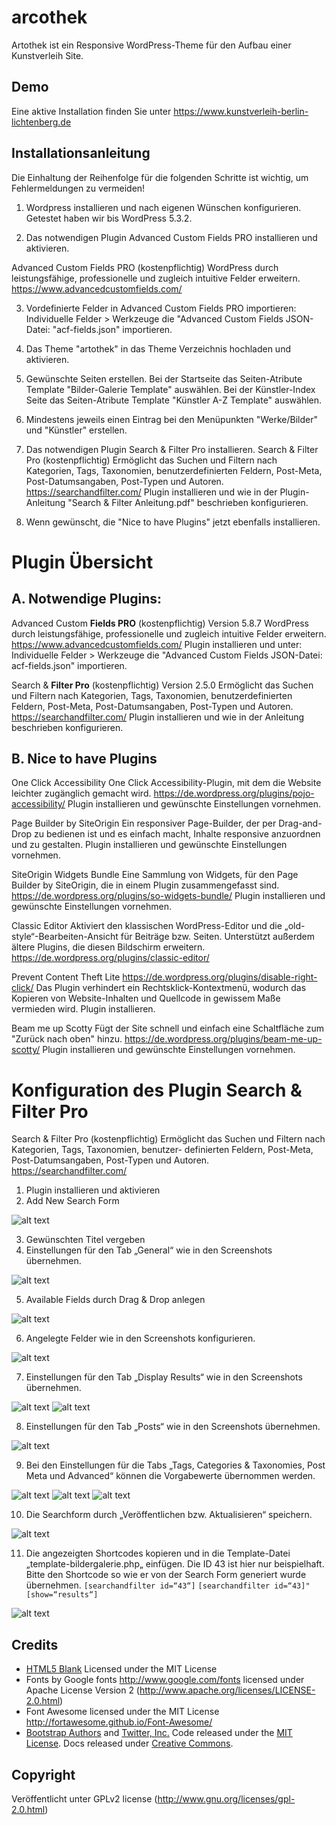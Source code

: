 # arcothek
Artothek ist ein Responsive WordPress-Theme für den Aufbau einer Kunstverleih Site.

Demo
------
Eine aktive Installation finden Sie unter https://www.kunstverleih-berlin-lichtenberg.de

Installationsanleitung
------
Die Einhaltung der Reihenfolge für die folgenden Schritte ist wichtig, um Fehlermeldungen zu vermeiden!

1. Wordpress installieren und nach eigenen Wünschen konfigurieren. Getestet haben wir bis WordPress 5.3.2.

2. Das notwendigen Plugin Advanced Custom Fields PRO installieren und aktivieren.

Advanced Custom Fields PRO (kostenpflichtig)
WordPress durch leistungsfähige, professionelle und zugleich intuitive Felder erweitern.
https://www.advancedcustomfields.com/

3. Vordefinierte Felder in Advanced Custom Fields PRO importieren: Individuelle Felder > Werkzeuge die "Advanced Custom Fields JSON-Datei: "acf-fields.json" importieren.

4. Das Theme "artothek" in das Theme Verzeichnis hochladen und aktivieren.

5. Gewünschte Seiten erstellen.
Bei der Startseite das Seiten-Atribute Template "Bilder-Galerie Template" auswählen.
Bei der Künstler-Index Seite das Seiten-Atribute Template "Künstler A-Z Template" auswählen.

6. Mindestens jeweils einen Eintrag bei den Menüpunkten "Werke/Bilder" und "Künstler" erstellen.

7. Das notwendigen Plugin Search & Filter Pro installieren.
Search & Filter Pro (kostenpflichtig)
Ermöglicht das Suchen und Filtern nach Kategorien, Tags, Taxonomien, benutzerdefinierten Feldern, Post-Meta, Post-Datumsangaben, Post-Typen und Autoren.
https://searchandfilter.com/
Plugin installieren und wie in der Plugin-Anleitung "Search & Filter Anleitung.pdf" beschrieben konfigurieren.

8. Wenn gewünscht, die "Nice to have Plugins" jetzt ebenfalls installieren.

# Plugin Übersicht

## A. Notwendige Plugins:
Advanced Custom **Fields PRO** (kostenpflichtig) Version 5.8.7
WordPress durch leistungsfähige, professionelle und zugleich intuitive Felder erweitern.
https://www.advancedcustomfields.com/
Plugin installieren und unter: Individuelle Felder > Werkzeuge die "Advanced Custom Fields JSON-Datei: acf-fields.json" importieren.

Search & **Filter Pro** (kostenpflichtig) Version 2.5.0
Ermöglicht das Suchen und Filtern nach Kategorien, Tags, Taxonomien, benutzerdefinierten Feldern, Post-Meta, Post-Datumsangaben, Post-Typen und Autoren.
https://searchandfilter.com/
Plugin installieren und wie in der Anleitung beschrieben konfigurieren.

## B. Nice to have Plugins
One Click Accessibility
One Click Accessibility-Plugin, mit dem die Website leichter zugänglich gemacht wird.
https://de.wordpress.org/plugins/pojo-accessibility/
Plugin installieren und gewünschte Einstellungen vornehmen.

Page Builder by SiteOrigin
Ein responsiver Page-Builder, der per Drag-and-Drop zu bedienen ist und es einfach macht, Inhalte responsive anzuordnen und zu gestalten.
Plugin installieren und gewünschte Einstellungen vornehmen.

SiteOrigin Widgets Bundle
Eine Sammlung von Widgets, für den Page Builder by SiteOrigin, die in einem Plugin zusammengefasst sind.
https://de.wordpress.org/plugins/so-widgets-bundle/
Plugin installieren und gewünschte Einstellungen vornehmen.

Classic Editor
Aktiviert den klassischen WordPress-Editor und die „old-style“-Bearbeiten-Ansicht für Beiträge bzw. Seiten. Unterstützt außerdem ältere Plugins, die diesen Bildschirm erweitern.
https://de.wordpress.org/plugins/classic-editor/

Prevent Content Theft Lite
https://de.wordpress.org/plugins/disable-right-click/
Das Plugin verhindert ein Rechtsklick-Kontextmenü, wodurch das Kopieren von Website-Inhalten und Quellcode in gewissem Maße vermieden wird.
Plugin installieren.

Beam me up Scotty
Fügt der Site schnell und einfach eine Schaltfläche zum "Zurück nach oben" hinzu.
https://de.wordpress.org/plugins/beam-me-up-scotty/
Plugin installieren und gewünschte Einstellungen vornehmen.

# Konfiguration des Plugin Search & Filter Pro

Search & Filter Pro (kostenpflichtig)
Ermöglicht das Suchen und Filtern nach Kategorien, Tags, Taxonomien, benutzer-
definierten Feldern, Post-Meta, Post-Datumsangaben, Post-Typen und Autoren.
https://searchandfilter.com/

1. Plugin installieren und aktivieren
2. Add New Search Form

![alt text](https://github.com/edgalindo/arcothek/blob/master/images/0.png)

3. Gewünschten Titel vergeben
4. Einstellungen für den Tab „General“ wie in den Screenshots übernehmen.

![alt text](https://github.com/edgalindo/arcothek/blob/master/images/1.png)

5. Available Fields durch Drag & Drop anlegen

![alt text](https://github.com/edgalindo/arcothek/blob/master/images/2.png)

6. Angelegte Felder wie in den Screenshots konfigurieren.

![alt text](https://github.com/edgalindo/arcothek/blob/master/images/screenshots_konfig.png)

7. Einstellungen für den Tab „Display Results“ wie in den Screenshots übernehmen.

![alt text](https://github.com/edgalindo/arcothek/blob/master/images/8.png)
![alt text](https://github.com/edgalindo/arcothek/blob/master/images/9.png)

8. Einstellungen für den Tab „Posts“ wie in den Screenshots übernehmen.

![alt text](https://github.com/edgalindo/arcothek/blob/master/images/10.png)

9. Bei den Einstellungen für die Tabs „Tags, Categories & Taxonomies, Post Meta und Advanced“ können die Vorgabewerte übernommen werden.

![alt text](https://github.com/edgalindo/arcothek/blob/master/images/11.png)
![alt text](https://github.com/edgalindo/arcothek/blob/master/images/12.png)
![alt text](https://github.com/edgalindo/arcothek/blob/master/images/13.png)

10. Die Searchform durch „Veröffentlichen bzw. Aktualisieren“ speichern.

![alt text](https://github.com/edgalindo/arcothek/blob/master/images/14.png)

11. Die angezeigten Shortcodes kopieren und in die Template-Datei
„template-bildergalerie.php„ einfügen. Die ID 43 ist hier nur beispielhaft.
Bitte den Shortcode so wie er von der Search Form generiert wurde übernehmen.
`[searchandfilter id=“43“]`
`[searchandfilter id=“43]" [show=“results“]`

![alt text](https://github.com/edgalindo/arcothek/blob/master/images/15.png)

Credits
------
* [HTML5 Blank](http://html5blank.com) Licensed under the MIT License
* Fonts by Google fonts http://www.google.com/fonts licensed under Apache License Version 2 (http://www.apache.org/licenses/LICENSE-2.0.html)
* Font Awesome licensed under the MIT License http://fortawesome.github.io/Font-Awesome/
* [Bootstrap Authors](https://github.com/twbs/bootstrap/graphs/contributors) and [Twitter, Inc.](https://twitter.com) Code released under the [MIT License](https://github.com/twbs/bootstrap/blob/master/LICENSE). Docs released under [Creative Commons](https://creativecommons.org/licenses/by/3.0/).

Copyright
------
Veröffentlicht unter GPLv2 license (http://www.gnu.org/licenses/gpl-2.0.html)
